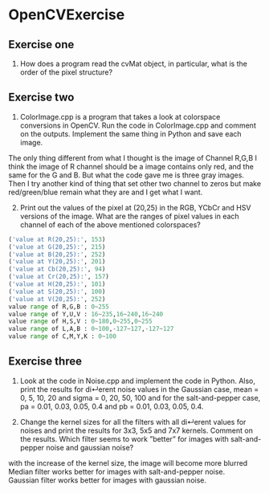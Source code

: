 # OpenCVExercise
## Exercise one
1. How does a program read the cvMat object, in particular, what is the
order of the pixel structure?       <br />
## Exercise two
1. ColorImage.cpp is a program that takes a look at colorspace conversions in OpenCV. Run the code in ColorImage.cpp and comment on the outputs. Implement the same thing in Python and save each image.  <br />

The only thing different from what I thought is the image of Channel R,G,B 
I think the image of R channel should be a image contains only red, and the same for the G and B. But what the code gave me is three gray images. Then I try another kind of thing that set other two channel to zeros but make red/green/blue remain what they are and I get what I want.


2. Print out the values of the pixel at (20,25) in the RGB, YCbCr and HSV versions of the image. What are the ranges of pixel values in each channel of each of the above mentioned colorspaces? <br />

``` python
('value at R(20,25):', 153)
('value at G(20,25):', 215)
('value at B(20,25):', 252)
('value at Y(20,25):', 201)
('value at Cb(20,25):', 94)
('value at Cr(20,25):', 157)
('value at H(20,25):', 101)
('value at S(20,25):', 100)
('value at V(20,25):', 252)
value range of R,G,B : 0~255
value range of Y,U,V : 16~235,16~240,16~240
value range of H,S,V : 0~180,0~255,0~255
value range of L,A,B : 0~100,-127~127,-127~127
value range of C,M,Y,K : 0~100
```


## Exercise three
1. Look at the code in Noise.cpp and implement the code in Python. Also, print the results for di↵erent noise values in the Gaussian case, mean = 0, 5, 10, 20 and sigma = 0, 20, 50, 100 and for the salt-and-pepper case, pa = 0.01, 0.03, 0.05, 0.4 and pb = 0.01, 0.03, 0.05, 0.4. <br />

2. Change the kernel sizes for all the filters with all di↵erent values for noises and print the results for 3x3, 5x5 and 7x7 kernels. Comment on the results. Which filter seems to work ”better” for images with salt-and-pepper noise and gaussian noise?

with the increase of the kernel size, the image will become more blurred<br />
Median filter works better for images with salt-and-pepper noise.<br />
Gaussian filter works better for images with gaussian noise.<br />






